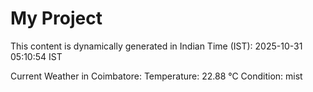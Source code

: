 # My Project

This content is dynamically generated in Indian Time (IST): 2025-10-31 05:10:54 IST


Current Weather in Coimbatore:
Temperature: 22.88 °C
Condition: mist
